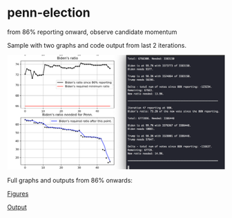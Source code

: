 # penn-election
from 86% reporting onward, observe candidate momentum

Sample with two graphs and code output from last 2 iterations. 

![Sample](sample.png)

Full graphs and outputs from 86% onwards:

[Figures](./figures.jpeg)

[Output](./penn.txt)
